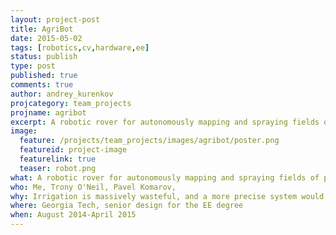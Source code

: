 ```yaml
---
layout: project-post
title: AgriBot
date: 2015-05-02
tags: [robotics,cv,hardware,ee]
status: publish
type: post
published: true
comments: true
author: andrey_kurenkov
projcategory: team_projects
projname: agribot
excerpt: A robotic rover for autonomously mapping and spraying fields of plants
image:
  feature: /projects/team_projects/images/agribot/poster.png
  featureid: project-image
  featurelink: true
  teaser: robot.png
what: A robotic rover for autonomously mapping and spraying fields of plants
who: Me, Trony O'Neil, Pavel Komarov, 
why: Irrigation is massively wasteful, and a more precise system would be useful. The SLAM part is honestly more exciting.
where: Georgia Tech, senior design for the EE degree
when: August 2014-April 2015
---
```

